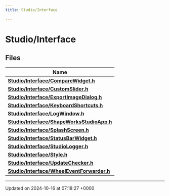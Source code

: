 ```yaml
---
title: Studio/Interface

---
```


# Studio/Interface



## Files

| Name           |
| -------------- |
| **[Studio/Interface/CompareWidget.h](../Files/CompareWidget_8h.md#file-comparewidget.h)**  |
| **[Studio/Interface/CustomSlider.h](../Files/CustomSlider_8h.md#file-customslider.h)**  |
| **[Studio/Interface/ExportImageDialog.h](../Files/ExportImageDialog_8h.md#file-exportimagedialog.h)**  |
| **[Studio/Interface/KeyboardShortcuts.h](../Files/KeyboardShortcuts_8h.md#file-keyboardshortcuts.h)**  |
| **[Studio/Interface/LogWindow.h](../Files/LogWindow_8h.md#file-logwindow.h)**  |
| **[Studio/Interface/ShapeWorksStudioApp.h](../Files/ShapeWorksStudioApp_8h.md#file-shapeworksstudioapp.h)**  |
| **[Studio/Interface/SplashScreen.h](../Files/SplashScreen_8h.md#file-splashscreen.h)**  |
| **[Studio/Interface/StatusBarWidget.h](../Files/StatusBarWidget_8h.md#file-statusbarwidget.h)**  |
| **[Studio/Interface/StudioLogger.h](../Files/StudioLogger_8h.md#file-studiologger.h)**  |
| **[Studio/Interface/Style.h](../Files/Style_8h.md#file-style.h)**  |
| **[Studio/Interface/UpdateChecker.h](../Files/UpdateChecker_8h.md#file-updatechecker.h)**  |
| **[Studio/Interface/WheelEventForwarder.h](../Files/WheelEventForwarder_8h.md#file-wheeleventforwarder.h)**  |






-------------------------------

Updated on 2024-10-16 at 07:18:27 +0000
